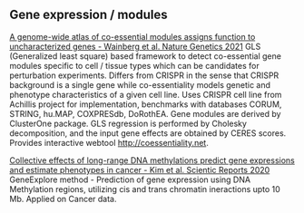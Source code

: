 ## Gene expression / modules

[A genome-wide atlas of co-essential modules assigns function to uncharacterized genes - Wainberg et al. Nature Genetics 2021](https://pubmed.ncbi.nlm.nih.gov/33859415/) GLS (Generalized least square) based framework to detect co-essential gene modules specific to cell / tissue types which can be candidates for perturbation experiments. Differs from CRISPR in the sense that CRISPR background is a single gene while co-essentiality models genetic and phenotype characteristics of a given cell line. Uses CRISPR cell line from Achillis project for implementation, benchmarks with databases CORUM, STRING, hu.MAP, COXPRESdb, DoRothEA. Gene modules are derived by ClusterOne package. GLS regression is performed by Cholesky decomposition, and the input gene effects are obtained by CERES scores. Provides interactive webtool <http://coessentiality.net>.

[Collective effects of long-range DNA methylations predict gene expressions and estimate phenotypes in cancer - Kim et al. Scientic Reports 2020](https://pubmed.ncbi.nlm.nih.gov/32127627/) GeneExplore method - Prediction of gene expression using DNA Methylation regions, utilizing cis and trans chromatin ineractions upto 10 Mb. Applied on Cancer data.
